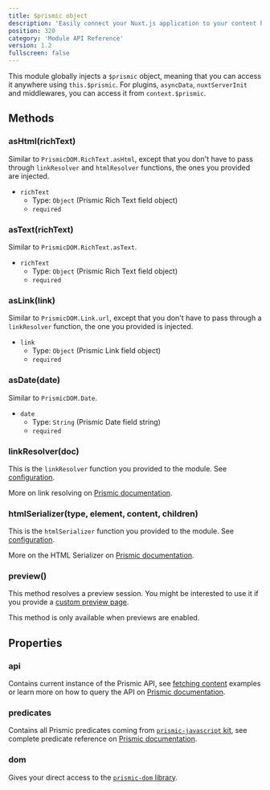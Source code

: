 ```yaml
---
title: $prismic object
description: 'Easily connect your Nuxt.js application to your content hosted on Prismic'
position: 320
category: 'Module API Reference'
version: 1.2
fullscreen: false
---
```


This module globally injects a `$prismic` object, meaning that you can access it anywhere using `this.$prismic`. For plugins, `asyncData`, `nuxtServerInit` and middlewares, you can access it from `context.$prismic`.

## Methods

### asHtml(richText)

Similar to `PrismicDOM.RichText.asHtml`, except that you don't have to pass through `linkResolver` and `htmlResolver` functions, the ones you provided are injected.

- `richText`
  - Type: `Object` (Prismic Rich Text field object)
  - `required`

### asText(richText)

Similar to `PrismicDOM.RichText.asText`.

- `richText`
  - Type: `Object` (Prismic Rich Text field object)
  - `required`

### asLink(link)

Similar to `PrismicDOM.Link.url`, except that you don't have to pass through a `linkResolver` function, the one you provided is injected.

- `link`
  - Type: `Object` (Prismic Link field object)
  - `required`

### asDate(date)

Similar to `PrismicDOM.Date`.

- `date`
  - Type: `String` (Prismic Date field string)
  - `required`

### linkResolver(doc)

This is the `linkResolver` function you provided to the module. See [configuration](/configuration#linkresolver).

<alert type="info">

More on link resolving on [Prismic documentation](https://prismic.io/docs/technologies/link-resolver-nuxtjs).

</alert>

### htmlSerializer(type, element, content, children)

This is the `htmlSerializer` function you provided to the module. See [configuration](/configuration#htmlserializer).

<alert type="info">

More on the HTML Serializer on [Prismic documentation](https://prismic.io/docs/technologies/html-serializer-nuxtjs).

</alert>

### preview()

This method resolves a preview session. You might be interested to use it if you provide a [custom preview page](/previews#customizing-the-preview-page).

<alert>

This method is only available when previews are enabled.

</alert>

## Properties

### api

Contains current instance of the Prismic API, see [fetching content](/fetching-content) examples or learn more on how to query the API on [Prismic documentation](https://prismic.io/docs/technologies/query-content-from-cms-nuxtjs).

### predicates

Contains all Prismic predicates coming from [`prismic-javascript` kit](https://github.com/prismicio/prismic-javascript), see complete predicate reference on [Prismic documentation](https://prismic.io/docs/technologies/query-predicate-reference-vuejs).

### dom

Gives your direct access to the [`prismic-dom` library](https://github.com/prismicio/prismic-dom).
